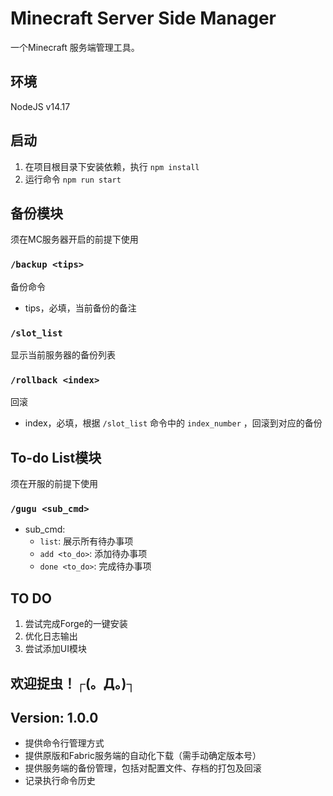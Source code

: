 # Minecraft Server Side Manager

一个Minecraft 服务端管理工具。

## 环境

NodeJS v14.17

## 启动

1.   在项目根目录下安装依赖，执行 `npm install`
2.   运行命令 `npm run start` 

## 备份模块

须在MC服务器开启的前提下使用

### `/backup <tips>`

备份命令

-   tips，必填，当前备份的备注

### `/slot_list`

显示当前服务器的备份列表

### `/rollback <index>`

回滚

-   index，必填，根据 `/slot_list` 命令中的 `index_number` ，回滚到对应的备份

## To-do List模块

须在开服的前提下使用

### `/gugu <sub_cmd>`

-   sub_cmd: 
    -   `list`: 展示所有待办事项
    -   `add <to_do>`: 添加待办事项
    -   `done <to_do>`: 完成待办事项

## TO DO

1.   尝试完成Forge的一键安装
2.   优化日志输出
3.   尝试添加UI模块

## 欢迎捉虫！┌(。Д。)┐

## Version: 1.0.0

-   提供命令行管理方式
-   提供原版和Fabric服务端的自动化下载（需手动确定版本号）
-   提供服务端的备份管理，包括对配置文件、存档的打包及回滚
-   记录执行命令历史

